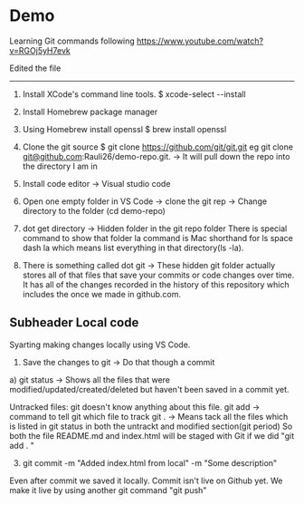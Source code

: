 # Demo

Learning Git commands following https://www.youtube.com/watch?v=RGOj5yH7evk

Edited the file

---

1. Install XCode's command line tools.
   $ xcode-select --install

2. Install Homebrew package manager
3. Using Homebrew install openssl
   $ brew install openssl

4. Clone the git source
   $ git clone https://github.com/git/git.git
   eg git clone git@github.com:Rauli26/demo-repo.git. -> It will pull down the repo into the directory I am in

5. Install code editor -> Visual studio code

6. Open one empty folder in VS Code -> clone the git rep -> Change directory to the folder (cd demo-repo)

7. dot get directory -> Hidden folder in the git repo folder
   There is special command to show that folder la command is Mac shorthand for ls space dash la which means list everything in that directory(ls -la).

8. There is something called dot git -> These hidden git folder actually stores all of that files that save your commits or code changes over time.
   It has all of the changes recorded in the history of this repository which includes the once we made in github.com.

## Subheader Local code

Syarting making changes locally using VS Code.

1. Save the changes to git -> Do that though a commit

a) git status -> Shows all the files that were modified/updated/created/deleted but haven't been saved in a commit yet.

Untracked files: git doesn't know anything about this file.
git add <filename> -> command to tell git which file to track
git . -> Means tack all the files which is listed in git status in both the untrackt and modified section(git period)
So both the file README.md and index.html will be staged with Git if we did "git add . "

3. git commit -m "Added index.html from local" -m "Some description"

Even after commit we saved it locally. Commit isn't live on Github yet. We make it live by using another git command "git push"
